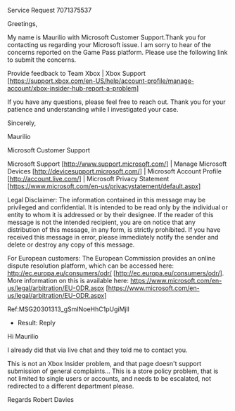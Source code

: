 
Service Request 7071375537 

Greetings,

My name is Maurilio with Microsoft Customer Support.Thank you for contacting us regarding your Microsoft issue. I am sorry to hear of the concerns reported on the Game Pass platform. Please use the following link to submit the concerns.

Provide feedback to Team Xbox | Xbox Support [https://support.xbox.com/en-US/help/account-profile/manage-account/xbox-insider-hub-report-a-problem]

If you have any questions, please feel free to reach out. Thank you for your patience and understanding while I investigated your case. 

 Sincerely,

Maurilio

Microsoft Customer Support

Microsoft Support [http://www.support.microsoft.com/] | Manage Microsoft Devices [http://devicesupport.microsoft.com/] | Microsoft Account Profile [http://account.live.com/] | Microsoft Privacy Statement [https://www.microsoft.com/en-us/privacystatement/default.aspx]

Legal Disclaimer: The information contained in this message may be privileged and confidential. It is intended to be read only by the individual or entity to whom it is addressed or by their designee. If the reader of this message is not the intended recipient, you are on notice that any distribution of this message, in any form, is strictly prohibited. If you have received this message in error, please immediately notify the sender and delete or destroy any copy of this message.

For European customers: The European Commission provides an online dispute resolution platform, which can be accessed here: http://ec.europa.eu/consumers/odr/ [http://ec.europa.eu/consumers/odr/]. More information on this is available here: https://www.microsoft.com/en-us/legal/arbitration/EU-ODR.aspx [https://www.microsoft.com/en-us/legal/arbitration/EU-ODR.aspx]

Ref:MSG20301313_gSmINoeHhC1pUgiMjll

- Result: Reply

Hi Maurilio

I already did that via live chat and they told me to contact you. 

This is not an Xbox Insider problem, and that page doesn't support submission of general complaints... This is a store policy problem, that is not limited to single users or accounts, and needs to be escalated, not redirected to a different department please.

Regards
Robert Davies


